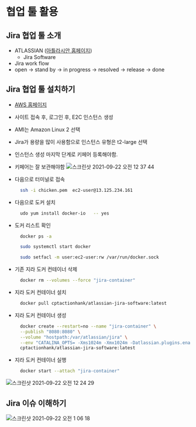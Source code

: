 # 협업 툴 활용

## Jira 협업 툴 소개

- ATLASSIAN ([아틀라시안 홈페이지](https://www.atlassian.com/))
  - Jira Software
- Jira work flow
- open -> stand by -> in progress -> resolved -> release -> done

## Jira 협업 툴 설치하기

- [AWS 홈페이지](https://aws.amazon.com/ko/)
- 사이트 접속 후, 로그인 후, E2C 인스턴스 생성
- AMI는 Amazon Linux 2 선택
- Jira가 용량을 많이 사용함으로 인스턴스 유형은 t2-large 선택
- 인스턴스 생성 마지막 단계로 키페어 등록해야함.
- 키페어는 잘 보관해야함
  ![스크린샷 2021-09-22 오전 12 37 44](https://user-images.githubusercontent.com/18282470/134202060-04322169-4afc-4597-989b-439cf4e1a29a.png)
- 다음으로 터미널로 접속
  ```bash
    ssh -i chicken.pem  ec2-user@13.125.234.161
  ```
- 다음으로 도커 설치
  ```bash
    udo yum install docker-io   -- yes
  ```
- 도커 리스트 확인

  ```bash
    docker ps -a

    sudo systemctl start docker

    sudo setfacl -m user:ec2-user:rw /var/run/docker.sock
  ```

- 기존 지라 도커 컨테이너 삭제
  ```bash
    docker rm --volumes --force "jira-container"
  ```
- 지라 도커 컨테이너 설치
  ```bash
    docker pull cptactionhank/atlassian-jira-software:latest
  ```
- 지라 도커 컨테이너 생성
  ```bash
    docker create --restart=no --name "jira-container" \
    --publish "8080:8080" \
    --volume "hostpath:/var/atlassian/jira" \
    --env "CATALINA_OPTS= -Xms1024m -Xmx1024m -Datlassian.plugins.enable.wait=300" \
    cptactionhank/atlassian-jira-software:latest
  ```
- 지라 도커 컨테이너 실행
  ```bash
    docker start --attach "jira-container"
  ```

![스크린샷 2021-09-22 오전 12 24 29](https://user-images.githubusercontent.com/18282470/134202090-b8297c6b-fe2d-4a73-b0fc-04597139ade9.png)

## Jira 이슈 이해하기
![스크린샷 2021-09-22 오전 1 06 18](https://user-images.githubusercontent.com/18282470/134206715-873e470b-e93c-4ec7-846e-145d3f405e1c.png)

